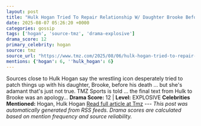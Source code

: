 ```yaml
---
layout: post
title: "Hulk Hogan Tried To Repair Relationship W/ Daughter Brooke Before Death, She Denies"
date: 2025-08-07 05:26:20 +0000
categories: gossip
tags: ['hogan', 'source-tmz', 'drama-explosive']
drama_score: 12
primary_celebrity: hogan
source: tmz
source_url: "https://www.tmz.com/2025/08/06/hulk-hogan-tried-to-repair-brooke-relationship-she-denies/"
mentions: {'hogan': 6, ''hulk_hogan': 6}
---
```


Sources close to Hulk Hogan say the wrestling icon desperately tried to patch things up with his daughter, Brooke, before his death ... but she's adamant that's just not true. TMZ Sports is told ... the final text from Hulk to Brooke was an apology… **Drama Score:** 12 | **Level:** EXPLOSIVE **Celebrities Mentioned:** Hogan, Hulk Hogan [Read full article at Tmz](https://www.tmz.com/2025/08/06/hulk-hogan-tried-to-repair-brooke-relationship-she-denies/) --- *This post was automatically generated from RSS feeds. Drama scores are calculated based on mention frequency and source reliability.*